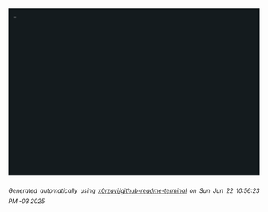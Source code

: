 <div align="justify">
<picture>
    <source media="(prefers-color-scheme: dark)" srcset="./output.gif">
    <source media="(prefers-color-scheme: light)" srcset="./output.gif">
    <img alt="GIFOS" src="output.gif">
</picture>

<sub><i>Generated automatically using [x0rzavi/github-readme-terminal](https://github.com/x0rzavi/github-readme-terminal) on Sun Jun 22 10:56:23 PM -03 2025</i></sub>

<!-- <details>
<summary>More details</summary>

</details> -->
</div>

<!-- Image deletion URL: NONE -->